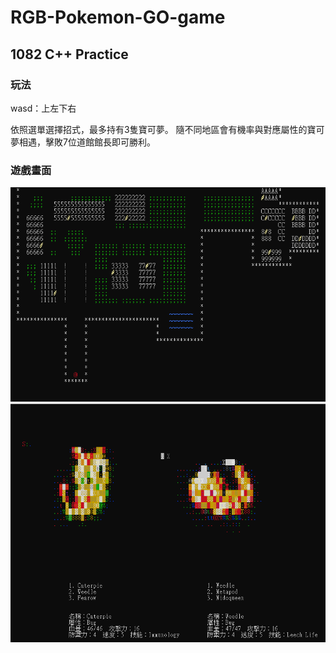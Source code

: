 # RGB-Pokemon-GO-game
## 1082 C++ Practice 

### 玩法
wasd：上左下右

依照選單選擇招式，最多持有3隻寶可夢。
隨不同地區會有機率與對應屬性的寶可夢相遇，擊敗7位道館館長即可勝利。

### 遊戲畫面
![alt text](gameimages/地圖.png)
![alt text](gameimages/對戰.png)
